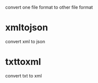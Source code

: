 convert one file format to other file format
# xmltojson
convert xml to json
# txttoxml
convert txt to xml

